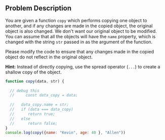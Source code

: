 ## Problem Description

You are given a function `copy` which performs copying one object to another, and if any changes are made in the copied object, the original object is also changed. We don't want our original object to be modified. You can assume that all the objects will have the `name` property, which is changed with the string `str` passed in as the argument of the function. 

Please modify the code to ensure that any changes made in the copied object do not reflect in the original object.

**Hint:** Instead of directly copying, use the spread operator (`...`) to create a shallow copy of the object.

```javascript
function copy(data, str) {
    
  // debug this 
  //     const data_copy = data;
      
  //   data_copy.name = str;
  //   if (data === data_copy)
  //      return true;
  //   else
  //      return false;
}
console.log(copy({name: "Kevin", age: 40 }, "Allen"))


```

